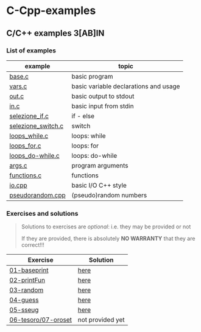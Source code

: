 # C-Cpp-examples
## C/C++ examples 3[AB]IN
### List of examples
| example | topic |
|---|---|
|[base.c](examples/base.c)|basic program
|[vars.c](examples/vars.c)|basic variable declarations and usage
|[out.c](examples/out.c)|basic output to stdout
|[in.c](examples/in.c)|basic input from stdin
|[selezione_if.c](examples/selezione_if.c)|if - else
|[selezione_switch.c](examples/selezione_switch.c)|switch
|[loops_while.c](examples/loops_while.c)|loops: while
|[loops_for.c](examples/loops_for.c)|loops: for
|[loops_do-while.c](examples/loops_do-while.c)|loops: do-while
|[args.c](examples/args.c)|program arguments
|[functions.c](examples/functions.c)|functions
|[io.cpp](examples/io.cpp)|basic I/O C++ style
|[pseudorandom.cpp](examples/pseudorandom.cpp)|(pseudo)random numbers

### Exercises and solutions
> Solutions to exercises are *optional*: i.e. they may be provided or not
>
> If they are provided, there is absolutely **NO WARRANTY** that they are correct!!!

| Exercise | Solution |
|---|---|
|[01-baseprint](exercises/01.md)|[here](solutions/baseprintull.c)|
|[02-printFun](exercises/02.md)|[here](solutions/baseprintfun.c)|
|[03-random](exercises/03.md)|[here](solutions/random.cpp)||
|[04-guess](exercises/04.md)|[here](solutions/guess.cpp)||
|[05-sseug](exercises/05.md)|[here](solutions/sseug.cpp)||
|[06-tesoro/07-oroset](exercises/06.md)|not provided yet|
